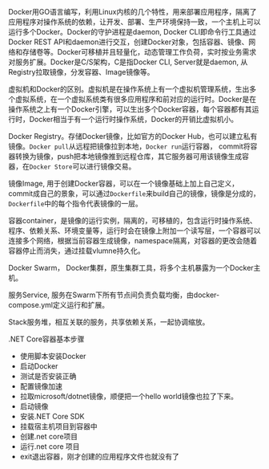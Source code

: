 Docker用GO语言编写，利用Linux内核的几个特性，用来部署应用程序，隔离了应用程序对操作系统的依赖，让开发、部署、生产环境保持一致，一个主机上可以运行多个Docker。Docker的守护进程是daemon, Docker CLI即命令行工具通过Docker REST API和daemon进行交互，创建Docker对象，包括容器、镜像、网络和存储卷等。Docker可移植并且轻量化，动态管理工作负荷，实时按业务需求对服务扩展。Docker是C/S架构，C是指Docker CLI, Server就是daemon, 从Registry拉取镜像，分发容器、Image镜像等。

虚拟机和Docker的区别。虚拟机是在操作系统上有一个虚拟机管理系统，生出多个虚拟系统，在一个虚拟系统类有很多应用程序和前对应的运行时。Docker是在操作系统之上有一个Docker引擎，可以生出多个Docker容器，每个容器都有其运行时，Docker相当于有一个运行时操作系统，Docker的开销比虚拟机小。

Docker Registry。存储Docker镜像，比如官方的Docker Hub，也可以建立私有镜像。`Docker pull`从远程把镜像拉到本地，`Docker run`运行容器， commit将容器转换为镜像，push把本地镜像推到远程仓库，其它服务器可用该镜像生成容器，在`Docker Store`可以进行镜像交易。

镜像Image, 用于创建Docker容器，可以在一个镜像基础上加上自己定义，commit成自己的景象，可以通过`Dockerfile`来build自己的镜像，镜像是分成的，`Dockerfile`中的每个指令代表镜像的一层。

容器container，是镜像的运行实例，隔离的，可移植的，包含运行时操作系统、程序、依赖关系、环境变量等，运行时会在镜像上附加一个读写层，一个容器可以连接多个网络，根据当前容器生成镜像，namespace隔离，对容器的更改会随着容器停止而消失，通过挂载vlumne持久化。

Docker Swarm， Docker集群，原生集群工具，将多个主机暴露为一个Docker主机。

服务Service, 服务在Swarm下所有节点间负责负载均衡，由docker-compose.yml定义运行和扩展。

Stack服务堆，相互关联的服务，共享依赖关系，一起协调缩放。

.NET Core容器基本步骤

- 使用脚本安装Docker
- 启动Docker
- 测试是否安装正确
- 配置镜像加速
- 拉取microsoft/dotnet镜像，顺便把一个hello world镜像也拉了下来。
- 启动镜像
- 安装.NET Core SDK
- 挂载宿主机项目到容器中
- 创建.net core项目
- 运行.net core 项目
- exit退出容器，刚才创建的应用程序文件也就没有了